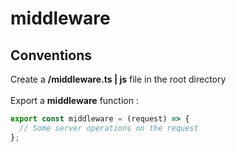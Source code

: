 <!-- .slide: class="two-column with-code " -->

# middleware

## Conventions

Create a **/middleware.ts | js** file in the root directory <br/> <br/>
Export a **middleware** function :

```js
export const middleware = (request) => {
  // Some server operations on the request
};
```
